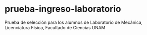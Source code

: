 # prueba-ingreso-laboratorio
Prueba de selección para los alumnos de Laboratorio de Mecánica, Licenciatura Física, Facultado de Ciencias UNAM
